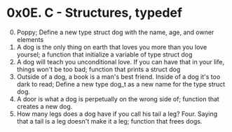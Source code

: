 # 0x0E. C - Structures, typedef

0. Poppy; Define a new type struct dog with the name, age, and owner elements
1. A dog is the only thing on earth that loves you more than you love yoursel; a function that initialize a variable of type struct dog
2. A dog will teach you unconditional love. If you can have that in your life, things won't be too bad; function that prints a struct dog
3. Outside of a dog, a book is a man's best friend. Inside of a dog it's too dark to read; Define a new type dog_t as a new name for the type struct dog.
4. A door is what a dog is perpetually on the wrong side of; function that creates a new dog.
5. How many legs does a dog have if you call his tail a leg? Four. Saying that a tail is a leg doesn't make it a leg; function that frees dogs.
